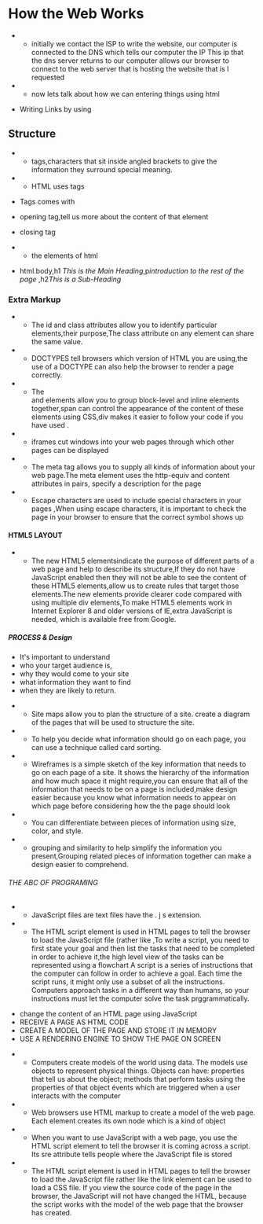 # How the Web Works
* * initially we contact the ISP to write the website, our computer is connected to the DNS which tells our computer the IP This ip that the dns server returns to our computer allows our browser to connect to the web server that is hosting the website that is I requested 
* * now lets talk about how we can entering things using html

- Writing Links   by using <a> 

## Structure

* * tags,characters that sit inside angled brackets to give the information they surround special meaning.
* * HTML uses tags 
 * Tags comes with
 * opening tag,tell us more about the content of that element
 * closing tag


* * the elements of html
* html.body,h1 *This is the Main Heading*,p*introduction to the rest of  the page* ,h2*This is a Sub-Heading*


### Extra Markup
* *  The id and class attributes allow you to identify particular elements,their purpose,The class attribute on any element can share the same value. 
* * DOCTYPES tell browsers which version of HTML you are using,the use of a DOCTYPE can also help the browser to render a page correctly.
* * The <div> and <span> elements allow you to group block-level and inline elements together,span can control the appearance of the content of these elements using CSS,div makes it easier to follow your code if you have used .
* * iframes cut windows into your web pages through which other pages can be displayed
* * The meta tag allows you to supply all kinds of information about your web page.The meta element uses the http-equiv and content attributes in pairs, specify a description for the page
* * Escape characters are used to include special characters in your pages ,When using escape characters, it is important to check the page in your browser to ensure that the correct symbol shows up


#### HTML5 LAYOUT
* * The new HTML5 elementsindicate the purpose of different parts of a web page and help to describe its structure,If they do not have JavaScript enabled then they will not be able to see the content of these HTML5 elements,allow us to create rules that target those elements.The new elements provide clearer code compared with using multiple div elements,To make HTML5 elements work in Internet Explorer 8 and older versions of IE,extra JavaScript is needed, which is available free from Google.


##### PROCESS & Design
 - It's important to understand
 - who your target audience is,
 - why they would come to your site
 - what information they want to find 
 -  when they are likely to return.
 
* * Site maps allow you to plan the structure of a site. create a diagram of the pages that will be used to structure the site.
* * To help you decide what information should go on each page, you can use a technique called card sorting.
* * Wireframes is a simple sketch of the key 
information that needs to go on each page of a site. It shows the hierarchy of the information and how much space it might require,you can ensure that all of the information that needs to be on a page is included,make design easier because you know what information needs to appear on which page before considering how the the page should look
* * You can differentiate between pieces of information using size, color, and style.  
* *  grouping and similarity to help simplify the information you present,Grouping related pieces of information together can make a design easier to comprehend. 



###### THE ABC OF PROGRAMING
* * JavaScript files are text files have the . j s extension. 
* * The HTML script element is used in HTML pages to tell the browser to load the JavaScript file (rather like ,To write a script, you need to first state your goal and then list the tasks that need to be completed in order to achieve it,the high level view of the tasks can be represented using a flowchart
A script is a series of instructions that the computer can follow in order to achieve a goal. Each time the script runs, it might only use a subset of all the instructions. Computers approach tasks in a different way than humans, so your instructions must let the computer solve the task prggrammatically.


- change the content of an HTML page using JavaScript 
 - RECEIVE A PAGE AS HTML CODE 
 - CREATE A MODEL OF THE PAGE AND STORE IT IN MEMORY
 - USE A RENDERING ENGINE TO SHOW THE PAGE ON SCREEN


* *  Computers create models of the world using data. The models use objects to represent physical things. Objects can have: properties that tell us about the object; methods that perform tasks using the properties of that object évents which are triggered when a user interacts with the computer
* * Web browsers use HTML markup to create a model of the web page. Each element creates its own node which is a kind of object
 
* * When you want to use JavaScript with a web page, you use the HTML script element to tell the browser it is coming across a script. Its sre attribute tells people where the JavaScript file is stored

* * The HTML script element is used in HTML pages to tell the browser to load the JavaScript file rather like the link element can be used to load a CSS file. If you view the source code of the page in the browser, the JavaScript will not have changed the HTML, because the script works with the model of the web page that the browser has created. 